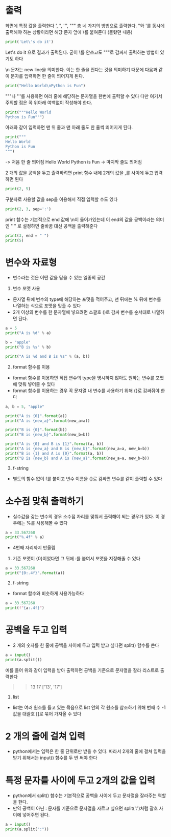 # 출력
화면에 특정 값을 출력한다
', ", ''', """ 총 네 가지의 방법으로 출력한다.
"와 '를 동시에 출력해야 하는 상황이라면 해당 문자 앞에 \를 붙여준다 (몰랐던 내용)
```python
print('Let\'s do it')
```
Let's do it
으로 결과가 출력된다.
굳이 \를 안쓰고도 """로 감싸서 출력하는 방법이 있기도 하다

\n 문자는 new line을 의미한다. 이는 한 줄을 띈다는 것을 의미하기 때문에 다음과 같이
문자를 입력하면 한 줄이 띄어지게 된다.
```python
print("Hello World\nPython is Fun")
```
"""나 '''를 사용하면 여러 줄에 해당하는 문자열을 한번에 출력할 수 있다
다만 여기서 주의할 점은 꼭 위아래 여백없이 작성해야 한다.
```python
print("""Hello World
Python is Fun""")
```
아래와 같이 입력하면 맨 위 줄과 맨 아래 줄도 한 줄씩 띄어지게 된다.
```python
print("""
Hello World
Python is Fun
""")
```
-> 처음 한 줄 띄어짐
Hello World
Python is Fun
-> 마지막 줄도 띄어짐

2 개의 값을 공백을 두고 출력하려면 print 함수 내에 2개의 값을
,를 사이에 두고 입력하면 된다
```python
print(2, 5)
```
구분자로 사용할 값을 sep을 이용해서 직접 입력할 수도 있다
```python
print(2, 3, sep=':')
```
print 함수는 기본적으로 end 값에 \n이 들어가있는데
이 end의 값을 공백이라는 의미인 " " 로 설정하면
줄바꿈 대신 공백을 출력해준다
```python
print(3, end = " ")
print(5)
```

# 변수와 자료형
- 변수라는 것은 어떤 값을 담을 수 있는 일종의 공간

1. 변수 포맷 사용
- 문자열 뒤에 변수의 type에 해당하는 포맷을 적어주고, 맨 뒤에는 % 뒤에 변수를 나열하는 식으로 포맷을 맞출 수 있다
- 2개 이상의 변수를 한 문자열에 넣으려면 소괄호 ()로 감싸 변수를 순서대로 나열하면 된다.
```python
a = 5
print("A is %d" % a)

b = "apple"
print("B is %s" % b)

print("A is %d and B is %s" % (a, b))

```

2. format 함수를 이용
- format 함수를 이용하면 직접 변수의 type을 명시하지 않아도 원하는 변수를 포맷에 맞춰 넣어줄 수 있다
- format 함수를 이용하는 경우 꼭 문자열 내 변수를 사용하기 위해 {}로 감싸줘야 한다

```python
a, b = 5, "apple"

print("A is {0}".format(a))
print("A is {new_a}".format(new_a=a))

print("B is {0}".format(b))
print("B is {new_b}".format(new_b=b))

print("A is {0} and B is {1}".format(a, b))
print("A is {new_a} and B is {new_b}".format(new_a=a, new_b=b))
print("B is {1} and A is {0}".format(a, b))
print("B is {new_b} and A is {new_a}".format(new_a=a, new_b=b))
```
3. f-string
- 별도의 함수 없이 f를 붙이고 변수 이름을 {}로 감싸면 변수를 같이 출력할 수 있다

# 소수점 맞춰 출력하기
- 실수값을 갖는 변수의 경우 소수점 자리를 맞춰서 출력해야 되는 경우가 있다. 이 경우에는 
  %를 사용해볼 수 있다
```python
a = 33.567268
print("%.4f" % a)
```
- 4번째 자리까지 반올림 

1. 기존 포맷이 {0}이었다면 그 뒤에 :를 붙여서 포맷을 지정해줄 수 있다
```python
a = 33.567268
print("{0:.4f}".format(a))
```
2. f-string
- format 함수와 비슷하게 사용가능하다
```python
a = 33.567268
print(f"{a:.4f}")
```

# 공백을 두고 입력
- 2 개의 숫자를 한 줄에 공백을 사이에 두고 입력 받고 싶다면 split() 함수를 쓴다 
```python
a = input()
print(a.split())
```
예를 들어 위와 같이 입력을 받아 출력하면 공백을 기준으로 문자열을 잘라 리스트로 출력한다
>> 13 17
['13', '17']

1. list
- list는 여러 원소를 들고 있는 묶음으로 list 안의 각 원소를 참조하기 위해 번째 수 -1 값을 대괄호 []로 묶어 가져올 수 있다

# 2 개의 줄에 걸쳐 입력
- python에서는 입력은 한 줄 단위로만 받을 수 있다. 따라서 2개의 줄에 걸쳐 입력을 받기 위해서는 input() 함수를 두 번 써야 한다

# 특정 문자를 사이에 두고 2개의 값을 입력
- python에서 split() 함수는 기본적으로 공백을 사이에 두고 문자열을 잘라주는 역할을 한다. 
- 만약 공백이 아닌 : 문자를 기준으로 문자열을 자르고 싶으면 split(':')처럼 괄호 사이에 넣어주면 된다.
```python
a = input()
print(a.split(":"))
```



